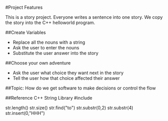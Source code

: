 #Project Features

This is a story project. Everyone writes a sentence into one story. We copy the story into the C++ helloworld program. 

##Create Variables
* Replace all the nouns with a string
* Ask the user to enter the nouns
* Substitute the user answer into the story

##Choose your own adventure
* Ask the user what choice they want next in the story 
* Tell the user how that choice affected their answer

##Topic: How do we get software to make decisions or control the flow 

##Reference
C++ String Library
#include <string>

str.length()
str.size() 
str.find("to") 
str.substr(0,2) 
str.substr(4)
str.insert(0,"HHH") 


